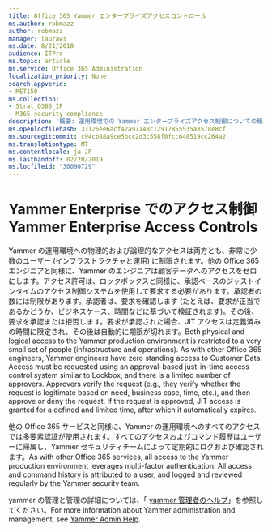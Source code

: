 ```yaml
---
title: Office 365 Yammer エンタープライズアクセスコントロール
ms.author: robmazz
author: robmazz
manager: laurawi
ms.date: 8/21/2018
audience: ITPro
ms.topic: article
ms.service: Office 365 Administration
localization_priority: None
search.appverid:
- MET150
ms.collection:
- Strat_O365_IP
- M365-security-compliance
description: '概要: 運用環境での Yammer エンタープライズアクセス制御についての簡単な概要。'
ms.openlocfilehash: 33126ee6acf42a97148c12917855535a8578e8cf
ms.sourcegitcommit: c94cb88a9ce5bcc2d3c558f0fcc648519cc264a2
ms.translationtype: MT
ms.contentlocale: ja-JP
ms.lasthandoff: 02/20/2019
ms.locfileid: "30090729"
---
```

# <a name="yammer-enterprise-access-controls"></a><span data-ttu-id="77a04-103">Yammer Enterprise でのアクセス制御</span><span class="sxs-lookup"><span data-stu-id="77a04-103">Yammer Enterprise Access Controls</span></span> 

<span data-ttu-id="77a04-p101">Yammer の運用環境への物理的および論理的なアクセスは両方とも、非常に少数のユーザー (インフラストラクチャと運用) に制限されます。他の Office 365 エンジニアと同様に、Yammer のエンジニアは顧客データへのアクセスをゼロにします。アクセス許可は、ロックボックスと同様に、承認ベースのジャストインタイムのアクセス制御システムを使用して要求する必要があります。承認者の数には制限があります。承認者は、要求を確認します (たとえば、要求が正当であるかどうか、ビジネスケース、時間などに基づいて検証されます)。その後、要求を承認または拒否します。要求が承認された場合、JIT アクセスは定義済みの時間に限定され、その後は自動的に期限が切れます。</span><span class="sxs-lookup"><span data-stu-id="77a04-p101">Both physical and logical access to the Yammer production environment is restricted to a very small set of people (infrastructure and operations). As with other Office 365 engineers, Yammer engineers have zero standing access to Customer Data. Access must be requested using an approval-based just-in-time access control system similar to Lockbox, and there is a limited number of approvers. Approvers verify the request (e.g., they verify whether the request is legitimate based on need, business case, time, etc.), and then approve or deny the request. If the request is approved, JIT access is granted for a defined and limited time, after which it automatically expires.</span></span> 

<span data-ttu-id="77a04-p102">他の Office 365 サービスと同様に、Yammer の運用環境へのすべてのアクセスでは多要素認証が使用されます。すべてのアクセスおよびコマンド履歴はユーザーに帰属し、Yammer セキュリティチームによって定期的にログおよび確認されます。</span><span class="sxs-lookup"><span data-stu-id="77a04-p102">As with other Office 365 services, all access to the Yammer production environment leverages multi-factor authentication. All access and command history is attributed to a user, and logged and reviewed regularly by the Yammer security team.</span></span>

<span data-ttu-id="77a04-111">yammer の管理と管理の詳細については、「 [yammer 管理者のヘルプ](https://support.office.com/article/yammer-–-admin-help-e1464355-1f97-49ac-b2aa-dd320b179dbe?ui=en-US&rs=en-US&ad=US)」を参照してください。</span><span class="sxs-lookup"><span data-stu-id="77a04-111">For more information about Yammer administration and management, see [Yammer Admin Help](https://support.office.com/article/yammer-–-admin-help-e1464355-1f97-49ac-b2aa-dd320b179dbe?ui=en-US&rs=en-US&ad=US).</span></span>